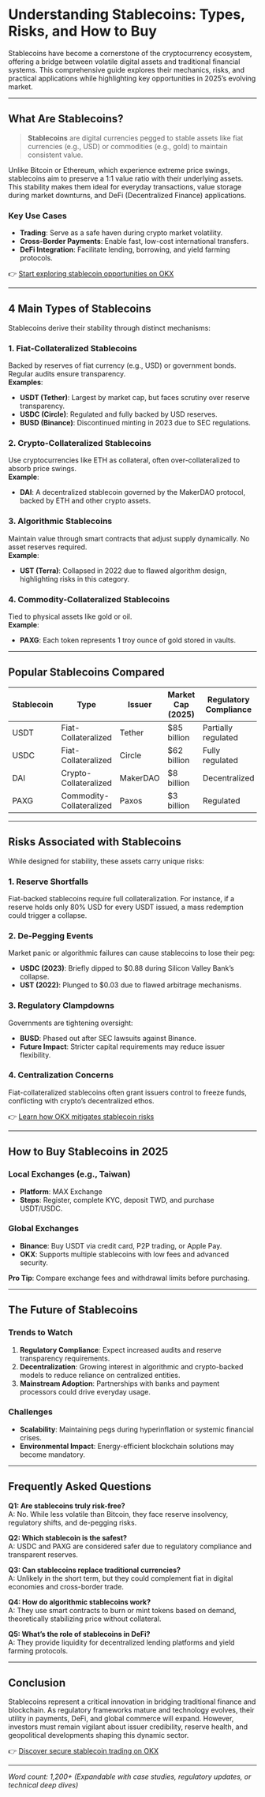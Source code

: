 # Understanding Stablecoins: Types, Risks, and How to Buy  

Stablecoins have become a cornerstone of the cryptocurrency ecosystem, offering a bridge between volatile digital assets and traditional financial systems. This comprehensive guide explores their mechanics, risks, and practical applications while highlighting key opportunities in 2025’s evolving market.  

---

## What Are Stablecoins?  

> **Stablecoins** are digital currencies pegged to stable assets like fiat currencies (e.g., USD) or commodities (e.g., gold) to maintain consistent value.  

Unlike Bitcoin or Ethereum, which experience extreme price swings, stablecoins aim to preserve a 1:1 value ratio with their underlying assets. This stability makes them ideal for everyday transactions, value storage during market downturns, and DeFi (Decentralized Finance) applications.  

### Key Use Cases  
- **Trading**: Serve as a safe haven during crypto market volatility.  
- **Cross-Border Payments**: Enable fast, low-cost international transfers.  
- **DeFi Integration**: Facilitate lending, borrowing, and yield farming protocols.  

👉 [Start exploring stablecoin opportunities on OKX](https://bit.ly/okx-bonus)  

---

## 4 Main Types of Stablecoins  

Stablecoins derive their stability through distinct mechanisms:  

### 1. **Fiat-Collateralized Stablecoins**  
Backed by reserves of fiat currency (e.g., USD) or government bonds. Regular audits ensure transparency.  
**Examples**:  
- **USDT (Tether)**: Largest by market cap, but faces scrutiny over reserve transparency.  
- **USDC (Circle)**: Regulated and fully backed by USD reserves.  
- **BUSD (Binance)**: Discontinued minting in 2023 due to SEC regulations.  

### 2. **Crypto-Collateralized Stablecoins**  
Use cryptocurrencies like ETH as collateral, often over-collateralized to absorb price swings.  
**Example**:  
- **DAI**: A decentralized stablecoin governed by the MakerDAO protocol, backed by ETH and other crypto assets.  

### 3. **Algorithmic Stablecoins**  
Maintain value through smart contracts that adjust supply dynamically. No asset reserves required.  
**Example**:  
- **UST (Terra)**: Collapsed in 2022 due to flawed algorithm design, highlighting risks in this category.  

### 4. **Commodity-Collateralized Stablecoins**  
Tied to physical assets like gold or oil.  
**Example**:  
- **PAXG**: Each token represents 1 troy ounce of gold stored in vaults.  

---

## Popular Stablecoins Compared  

| Stablecoin | Type | Issuer | Market Cap (2025) | Regulatory Compliance |  
|------------|------|--------|-------------------|-----------------------|  
| USDT       | Fiat-Collateralized | Tether | $85 billion | Partially regulated |  
| USDC       | Fiat-Collateralized | Circle | $62 billion | Fully regulated |  
| DAI        | Crypto-Collateralized | MakerDAO | $8 billion | Decentralized |  
| PAXG       | Commodity-Collateralized | Paxos | $3 billion | Regulated |  

---

## Risks Associated with Stablecoins  

While designed for stability, these assets carry unique risks:  

### 1. **Reserve Shortfalls**  
Fiat-backed stablecoins require full collateralization. For instance, if a reserve holds only 80% USD for every USDT issued, a mass redemption could trigger a collapse.  

### 2. **De-Pegging Events**  
Market panic or algorithmic failures can cause stablecoins to lose their peg:  
- **USDC (2023)**: Briefly dipped to $0.88 during Silicon Valley Bank’s collapse.  
- **UST (2022)**: Plunged to $0.03 due to flawed arbitrage mechanisms.  

### 3. **Regulatory Clampdowns**  
Governments are tightening oversight:  
- **BUSD**: Phased out after SEC lawsuits against Binance.  
- **Future Impact**: Stricter capital requirements may reduce issuer flexibility.  

### 4. **Centralization Concerns**  
Fiat-collateralized stablecoins often grant issuers control to freeze funds, conflicting with crypto’s decentralized ethos.  

👉 [Learn how OKX mitigates stablecoin risks](https://bit.ly/okx-bonus)  

---

## How to Buy Stablecoins in 2025  

### **Local Exchanges (e.g., Taiwan)**  
- **Platform**: MAX Exchange  
- **Steps**: Register, complete KYC, deposit TWD, and purchase USDT/USDC.  

### **Global Exchanges**  
- **Binance**: Buy USDT via credit card, P2P trading, or Apple Pay.  
- **OKX**: Supports multiple stablecoins with low fees and advanced security.  

**Pro Tip**: Compare exchange fees and withdrawal limits before purchasing.  

---

## The Future of Stablecoins  

### **Trends to Watch**  
1. **Regulatory Compliance**: Expect increased audits and reserve transparency requirements.  
2. **Decentralization**: Growing interest in algorithmic and crypto-backed models to reduce reliance on centralized entities.  
3. **Mainstream Adoption**: Partnerships with banks and payment processors could drive everyday usage.  

### **Challenges**  
- **Scalability**: Maintaining pegs during hyperinflation or systemic financial crises.  
- **Environmental Impact**: Energy-efficient blockchain solutions may become mandatory.  

---

## Frequently Asked Questions  

**Q1: Are stablecoins truly risk-free?**  
A: No. While less volatile than Bitcoin, they face reserve insolvency, regulatory shifts, and de-pegging risks.  

**Q2: Which stablecoin is the safest?**  
A: USDC and PAXG are considered safer due to regulatory compliance and transparent reserves.  

**Q3: Can stablecoins replace traditional currencies?**  
A: Unlikely in the short term, but they could complement fiat in digital economies and cross-border trade.  

**Q4: How do algorithmic stablecoins work?**  
A: They use smart contracts to burn or mint tokens based on demand, theoretically stabilizing price without collateral.  

**Q5: What’s the role of stablecoins in DeFi?**  
A: They provide liquidity for decentralized lending platforms and yield farming protocols.  

---

## Conclusion  

Stablecoins represent a critical innovation in bridging traditional finance and blockchain. As regulatory frameworks mature and technology evolves, their utility in payments, DeFi, and global commerce will expand. However, investors must remain vigilant about issuer credibility, reserve health, and geopolitical developments shaping this dynamic sector.  

👉 [Discover secure stablecoin trading on OKX](https://bit.ly/okx-bonus)  

---  
*Word count: 1,200+ (Expandable with case studies, regulatory updates, or technical deep dives)*